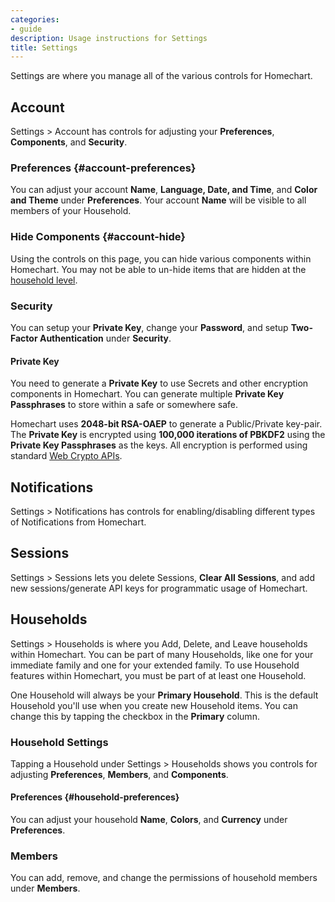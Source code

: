 ```yaml
---
categories:
- guide
description: Usage instructions for Settings
title: Settings
---
```


Settings are where you manage all of the various controls for Homechart.

## Account

Settings > Account has controls for adjusting your **Preferences**, **Components**, and **Security**.

### Preferences {#account-preferences}

You can adjust your account **Name**, **Language, Date, and Time**, and **Color and Theme** under **Preferences**.  Your account **Name** will be visible to all members of your Household.

### Hide Components {#account-hide}

Using the controls on this page, you can hide various components within Homechart.  You may not be able to un-hide items that are hidden at the [household level](#household-hide).

### Security

You can setup your **Private Key**, change your **Password**, and setup **Two-Factor Authentication** under **Security**.

#### Private Key

You need to generate a **Private Key** to use Secrets and other encryption components in Homechart.  You can generate multiple **Private Key Passphrases** to store within a safe or somewhere safe.

Homechart uses **2048-bit RSA-OAEP** to generate a Public/Private key-pair.  The **Private Key** is encrypted using **100,000 iterations of PBKDF2** using the **Private Key Passphrases** as the keys.  All encryption is performed using standard [Web Crypto APIs](https://developer.mozilla.org/en-US/docs/Web/API/Web_Crypto_API).

## Notifications

Settings > Notifications has controls for enabling/disabling different types of Notifications from Homechart.

## Sessions

Settings > Sessions lets you delete Sessions, **Clear All Sessions**, and add new sessions/generate API keys for programmatic usage of Homechart.

## Households

Settings > Households is where you Add, Delete, and Leave households within Homechart.  You can be part of many Households, like one for your immediate family and one for your extended family.  To use Household features within Homechart, you must be part of at least one Household.

One Household will always be your **Primary Household**.  This is the default Household you'll use when you create new Household items.  You can change this by tapping the checkbox in the **Primary** column.

### Household Settings

Tapping a Household under Settings > Households shows you controls for adjusting **Preferences**, **Members**, and **Components**.

#### Preferences {#household-preferences}

You can adjust your household **Name**, **Colors**, and **Currency** under **Preferences**.

### Members

You can add, remove, and change the permissions of household members under **Members**.
